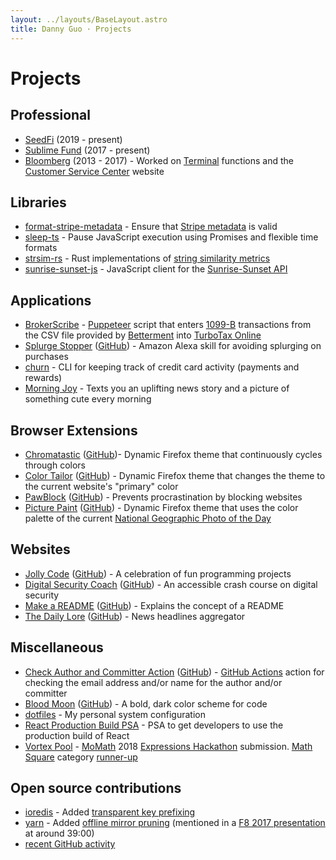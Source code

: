 ```yaml
---
layout: ../layouts/BaseLayout.astro
title: Danny Guo · Projects
---
```


# Projects

## Professional

* [SeedFi](https://seedfi.com/) (2019 - present)
* [Sublime Fund](https://sublimefund.org) (2017 - present)
* [Bloomberg](https://bloomberg.com) (2013 - 2017) - Worked on [Terminal](https://www.bloomberg.com/professional/solution/bloomberg-terminal/) functions and the [Customer Service Center](https://service.bloomberg.com) website

## Libraries

* [format-stripe-metadata](https://github.com/sublimefund/format-stripe-metadata) - Ensure that [Stripe metadata](https://stripe.com/docs/api#metadata) is valid
* [sleep-ts](https://github.com/dguo/sleep-ts) - Pause JavaScript execution using Promises and flexible time formats
* [strsim-rs](https://github.com/dguo/strsim-rs) - Rust implementations of [string similarity metrics](https://en.wikipedia.org/wiki/String_metric)
* [sunrise-sunset-js](https://github.com/dguo/sunrise-sunset-js) - JavaScript client for the [Sunrise-Sunset API](https://sunrise-sunset.org/api)

## Applications

* [BrokerScribe](https://github.com/dguo/broker-scribe) - [Puppeteer](https://github.com/GoogleChrome/puppeteer)
    script that enters
    [1099-B](https://www.investopedia.com/terms/f/form-1099-b.asp) transactions
    from the CSV file provided by [Betterment](https://www.betterment.com/) into
    [TurboTax Online](https://turbotax.intuit.com/)
* [Splurge Stopper](https://amazon.com/gp/product/B07CSRNT9R) ([GitHub](https://github.com/dguo/splurge-stopper)) - Amazon Alexa skill for avoiding splurging on purchases
* [churn](https://github.com/dguo/churn) - CLI for keeping track of credit card
    activity (payments and rewards)
* [Morning Joy](https://github.com/dguo/morning-joy) - Texts you an uplifting
    news story and a picture of something cute every morning

## Browser Extensions

* [Chromatastic](https://addons.mozilla.org/en-US/firefox/addon/chromatastic/) ([GitHub](https://github.com/dguo/chromatastic))- Dynamic Firefox theme that continuously cycles through colors
* [Color Tailor](https://addons.mozilla.org/en-US/firefox/addon/color-tailor/) ([GitHub](https://github.com/dguo/color-tailor)) - Dynamic Firefox theme that changes the theme to the current website's "primary" color
* [PawBlock](https://www.pawblock.dannyguo.com) ([GitHub](https://github.com/dguo/pawblock)) - Prevents procrastination by blocking websites
* [Picture Paint](https://addons.mozilla.org/en-US/firefox/addon/picture-paint/) ([GitHub](https://github.com/dguo/picture-paint)) - Dynamic Firefox theme that uses the color palette of the current [National Geographic Photo of the Day](https://www.nationalgeographic.com/photography/photo-of-the-day/)

## Websites

* [Jolly Code](https://jollycode.org) ([GitHub](https://github.com/dguo/jolly-code)) - A celebration of fun programming projects
* [Digital Security Coach](https://digitalsecuritycoach.com) ([GitHub](https://github.com/dguo/digital-security-coach)) - An accessible crash course on digital security
* [Make a README](https://makeareadme.com) ([GitHub](https://github.com/dguo/make-a-readme)) - Explains the concept of a README
* [The Daily Lore](https://www.dailylore.com/) ([GitHub](https://github.com/dguo/dailylore)) - News headlines aggregator

## Miscellaneous

* [Check Author and Committer Action](https://github.com/marketplace/actions/check-author-and-committer) ([GitHub](https://github.com/dguo/check-author-and-committer-action)) - [GitHub Actions](https://github.com/features/actions) action for checking the email address and/or name for the author and/or committer
* [Blood Moon](https://blood-moon.dannyguo.com/) ([GitHub](https://github.com/dguo/blood-moon)) - A bold, dark color scheme for code
* [dotfiles](https://github.com/dguo/dotfiles) - My personal system configuration
* [React Production Build PSA](https://github.com/dguo/react-production-build-psa) - PSA to get developers to use the production build of React
* [Vortex Pool](https://github.com/katbug/momath-vortexpool) - [MoMath](https://momath.org/) 2018 [Expressions Hackathon](http://hackathon.momath.org/) submission. [Math Square](https://github.com/momath/math-square) category [runner-up](http://hackathon.momath.org/showcase/)

## Open source contributions

* [ioredis](https://github.com/luin/ioredis) - Added [transparent key prefixing](https://github.com/luin/ioredis#transparent-key-prefixing)
* [yarn](https://yarnpkg.com) - Added [offline mirror pruning](https://yarnpkg.com/en/docs/prune-offline-mirror) (mentioned in a [F8 2017 presentation](https://developers.facebook.com/videos/f8-2017/building-high-quality-javascript-tools/) at around 39:00)
* [recent GitHub activity](https://gitstalk.netlify.com/dguo)
